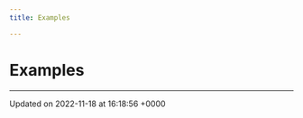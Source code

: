 ```yaml
---
title: Examples

---
```


# Examples







-------------------------------

Updated on 2022-11-18 at 16:18:56 +0000
